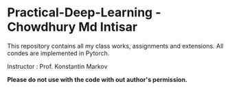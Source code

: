 # Practical-Deep-Learning - Chowdhury Md Intisar
This repository contains all my class works, assignments and extensions. All condes are implemented in Pytorch.

Instructor : Prof. Konstantin Markov

**Please do not use with the code with out author's permission.** 

